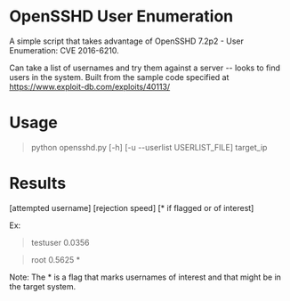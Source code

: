 # OpenSSHD User Enumeration
A simple script that takes advantage of OpenSSHD 7.2p2 - User Enumeration: CVE 2016-6210.

Can take a list of usernames and try them against a server -- looks to find users in the system.
Built from the sample code specified at https://www.exploit-db.com/exploits/40113/

# Usage

> python opensshd.py [-h] [-u --userlist USERLIST_FILE] target_ip

# Results

[attempted username]    [rejection speed]   [* if flagged or of interest]

Ex:
> testuser      0.0356

> root          0.5625      *

Note: The * is a flag that marks usernames of interest and that might be in the target system.


